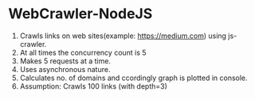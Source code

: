 # WebCrawler-NodeJS

1. Crawls links on web sites(example: https://medium.com) using js-crawler. 
2. At all times the concurrency count is 5
3. Makes 5 requests at a time.
4. Uses asynchronous nature.
5. Calculates no. of domains and ccordingly graph is plotted in console.
6. Assumption: Crawls 100 links (with depth=3)

